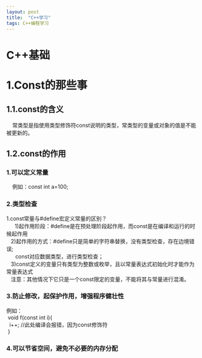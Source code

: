 ```yaml
---
layout: post
title:  "C++学习"
tags: C++编程学习
---
```

# C++基础

# 1.Const的那些事
## 1.1.const的含义
&nbsp;&nbsp;&nbsp;&nbsp;常类型是指使用类型修饰符const说明的类型，常类型的变量或对象的值是不能被更新的。
## 1.2.const的作用
###	1.可以定义常量
&nbsp;&nbsp;&nbsp;&nbsp;例如：const int a=100;
### 2.类型检查
1.const常量与#define宏定义常量的区别？  
&nbsp;&nbsp;&emsp;1)起作用阶段：#define是在预处理阶段起作用，而const是在编译和运行的时候起作用  
&nbsp;&nbsp;&nbsp;2)起作用的方式：#define只是简单的字符串替换，没有类型检查，存在边境错误;  
&nbsp;&nbsp;&nbsp;&nbsp;&nbsp;&nbsp;const对应数据类型，进行类型检查；  
&nbsp;&nbsp;&nbsp;3)const定义的变量只有类型为整数或枚举，且以常量表达式初始化时才能作为常量表达式  
&nbsp;&nbsp;&nbsp;注意：其他情况下它只是一个const限定的变量，不能将其与常量进行混淆。   
### 3.防止修改，起保护作用，增强程序健壮性
例如：  
&nbsp;void f(const int i){  
&nbsp;&nbsp;i++; //此处编译会报错，因为const修饰符  
&nbsp;}  
### 4.可以节省空间，避免不必要的内存分配

